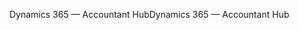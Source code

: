 <span data-ttu-id="460fb-101">Dynamics 365 — Accountant Hub</span><span class="sxs-lookup"><span data-stu-id="460fb-101">Dynamics 365 — Accountant Hub</span></span>
